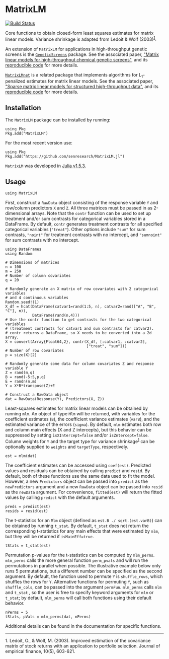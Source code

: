 # MatrixLM

[![Build Status](https://travis-ci.com/senresearch/MatrixLM.jl.svg?branch=master)](https://travis-ci.com/senresearch/MatrixLM.jl)

Core functions to obtain closed-form least squares estimates for matrix linear models. Variance shrinkage is adapted from Ledoit & Wolf (2003)<sup>[1](#myfootnote1)</sup>.

An extension of `MatrixLM` for applications in high-throughput genetic screens is the [`GeneticScreens`](https://github.com/senresearch/GeneticScreens.jl) package. See the associated paper, ["Matrix linear models for high-throughput chemical genetic screens"](http://dx.doi.org/10.1534/genetics.119.302299), and its [reproducible code](https://github.com/senresearch/mlm_gs_supplement) for more details. 

[`MatrixLMnet`](https://github.com/senresearch/MatrixLMnet.jl) is a related package that implements algorithms for  L<sub>1</sub>-penalized estimates for matrix linear models. See the associated paper, ["Sparse matrix linear models for structured high-throughput data"](https://arxiv.org/abs/1712.05767), and its [reproducible code](https://github.com/senresearch/mlm_l1_supplement) for more details. 

## Installation 

The `MatrixLM` package can be installed by running: 

```
using Pkg
Pkg.add("MatrixLM")
```

For the most recent version use:
```
using Pkg
Pkg.add("https://github.com/senresearch/MatrixLM.jl")
```

`MatrixLM` was developed in [Julia v1.5.3](https://julialang.org/downloads/). 

## Usage 

```
using MatrixLM
```

First, construct a `RawData` object consisting of the response variable `Y` and row/column predictors `X` and `Z`. All three matrices must be passed in as 2-dimensional arrays. Note that the `contr` function can be used to set up treatment and/or sum contrasts for categorical variables stored in a DataFrame. By default, `contr` generates treatment contrasts for all specified categorical variables (`"treat"`). Other options include `"sum"` for sum contrasts, `"noint"` for treatment contrasts with no intercept, and `"sumnoint"` for sum contrasts with no intercept. 

```
using DataFrames
using Random

# Dimensions of matrices 
n = 100
m = 250
# Number of column covariates
q = 20

# Randomly generate an X matrix of row covariates with 2 categorical variables
# and 4 continuous variables
Random.seed!(1)
X_df = hcat(DataFrame(catvar1=rand(1:5, n), catvar2=rand(["A", "B", "C"], n)), 
            DataFrame(rand(n,4)))
# Use the contr function to get contrasts for the two categorical variables 
# (treatment contrasts for catvar1 and sum contrasts for catvar2).
# contr returns a DataFrame, so X needs to be converted into a 2d array.
X = convert(Array{Float64,2}, contr(X_df, [:catvar1, :catvar2], 
                                    ["treat", "sum"]))
# Number of row covariates
p = size(X)[2]

# Randomly generate some data for column covariates Z and response variable Y
Z = rand(m,q)
B = rand(-5:5,p,q)
E = randn(n,m)
Y = X*B*transpose(Z)+E

# Construct a RawData object
dat = RawData(Response(Y), Predictors(X, Z))
```

Least-squares estimates for matrix linear models can be obtained by running `mlm`. An object of type `Mlm` will be returned, with variables for the coefficient estimates (`B`), the coefficient variance estimates (`varB`), and the estimated variance of the errors (`sigma`). By default, `mlm` estimates both row and column main effects (X and Z intercepts), but this behavior can be suppressed by setting `isXIntercept=false` and/or `isZntercept=false`. Column weights for `Y` and the target type for variance shrinkage<sup>[1](#myfootnote1)</sup> can be optionally supplied to `weights` and `targetType`, respectively. 

```
est = mlm(dat)
```

The coefficient estimates can be accessed using `coef(est)`. Predicted values and residuals can be obtained by calling `predict` and `resid`. By default, both of these functions use the same data used to fit the model. However, a new `Predictors` object can be passed into `predict` as the `newPredictors` argument and a new `RawData` object can be passed into `resid` as the `newData` argument. For convenience, `fitted(est)` will return the fitted values by calling `predict` with the default arguments. 

```
preds = predict(est)
resids = resid(est)
```

The t-statistics for an `Mlm` object (defined as `est.B ./ sqrt.(est.varB)`) can be obtained by running `t_stat`. By default, `t_stat` does not return the corresponding t-statistics for any main effects that were estimated by `mlm`, but they will be returned if `isMainEff=true`. 

```
tStats = t_stat(est)
```

Permutation p-values for the t-statistics can be computed by `mlm_perms`. `mlm_perms` calls the more general function `perm_pvals` and will run the permutations in parallel when possible. The illustrative example below only runs 5 permutations, but a different number can be specified as the second argument. By default, the function used to permute `Y` is `shuffle_rows`, which shuffles the rows for `Y`. Alternative functions for permuting `Y`, such as `shuffle_cols`, can be passed into the argument `permFun`. `mlm_perms` calls `mlm` and `t_stat` , so the user is free to specify keyword arguments for `mlm` or `t_stat`; by default, `mlm_perms` will call both functions using their default behavior. 

```
nPerms = 5
tStats, pVals = mlm_perms(dat, nPerms)
```

Additional details can be found in the documentation for specific functions. 

---

<a name="myfootnote1">1</a>. Ledoit, O., & Wolf, M. (2003). Improved estimation of the covariance matrix of stock returns with an application to portfolio selection. Journal of empirical finance, 10(5), 603-621. 
